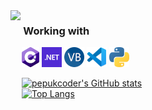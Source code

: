 <img align="left" src="disappointing-devil-may-cry.gif">

### &emsp; Working with

&emsp; <a href="http://csharp.net/" title="C#"><img src="icons/csharp.png" /></a>
<a href="https://dotnet.microsoft.com/" title="DotNet"><img src="icons/dotnet.png" /></a>
<a href="https://docs.microsoft.com/en-us/dotnet/visual-basic/" title="VB.Net"><img src="icons/vbnet.png" /></a>
<a href="https://code.visualstudio.com/" title="Visual Studio Code"><img src="icons/vscode.png" /></a>
<a href="https://www.python.org/" title="Python"><img src="icons/python.png" /></a>

&emsp; [![pepukcoder's GitHub stats](https://github-readme-stats.vercel.app/api?username=pepukcoder&count_private=true&show_icons=true&title_color=ffffff&border_color=1f2937&theme=github_dark)](https://github.com/anuraghazra/github-readme-stats)
<br>
&emsp; [![Top Langs](https://github-readme-stats.vercel.app/api/top-langs/?username=pepukcoder&layout=donut&title_color=ffffff&border_color=1f2937&theme=github_dark)](https://github.com/anuraghazra/github-readme-stats)
